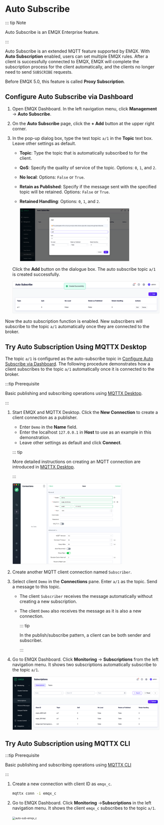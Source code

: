 # Auto Subscribe

::: tip Note

Auto Subscribe is an EMQX Enterprise feature.

:::

Auto Subscribe is an extended MQTT feature supported by EMQX. With **Auto Subscription** enabled, users can set multiple EMQX rules. After a client is successfully connected to EMQX, EMQX will complete the subscription process for the client automatically, and the clients no longer need to send `SUBSCRIBE` requests.

Before EMQX 5.0, this feature is called **Proxy Subscription**.

## Configure Auto Subscribe via Dashboard

1. Open EMQX Dashboard. In the left navigation menu, click **Management** -> **Auto Subscribe**. 

2. On the **Auto Subscribe** page, click the **+ Add** button at the upper right corner. 

3. In the pop-up dialog box, type the test topic `a/1` in the **Topic** text box. Leave other settings as default.

   - **Topic**: Type the topic that is automatically subscribed to for the client.

   - **QoS**: Specify the quality of service of the topic. Options: `0`, `1`, and `2`.

   - **No local**: Options: `False` or `True`.

   - **Retain as Published**: Specify if the message sent with the specified topic will be retained. Options:  `False` or `True`.

   - **Retained Handling**: Options: `0`, `1`, and `2`.

     <img src="./assets/config-auto-subscribe-dashboard.png" alt="config-auto-subscribe-dashboard" style="zoom:35%;" /> 

   Click the **Add** button on the dialogue box. The auto subscribe topic `a/1` is created successfully.

   <img src="./assets/auto-sub-success.png" alt="auto-sub-success" style="zoom:50%;" />

Now the auto subscription function is enabled. New subscribers will subscribe to the topic `a/1` automatically once they are connected to the broker.

## Try Auto Subscription Using MQTTX Desktop

The topic `a/1` is configured as the auto-subscribe topic in [Configure Auto Subscribe via Dashboard](#configure-auto-subscribe-via-dashboard). The following procedure demonstrates how a client subscribes to the topic `a/1` automatically once it is connected to the broker.

:::tip Prerequisite

Basic publishing and subscribing operations using [MQTTX Desktop](./publish-and-subscribe.md#mqttx-desktop).

:::

1. Start EMQX and MQTTX Desktop. Click the **New Connection** to create a client connection as a publisher.

   - Enter `Demo` in the **Name** field.
   - Enter the localhost `127.0.0.1` in **Host** to use as an example in this demonstration.
   - Leave other settings as default and click **Connect**.

   ::: tip

   More detailed instructions on creating an MQTT connection are introduced in [MQTTX Desktop](./publish-and-subscribe.md#mqttx-desktop).

   :::

   <img src="./assets/Configure-new-connection-general.png" alt="Configure-new-connection-general" style="zoom:35%;" />

3. Create another MQTT client connection named `Subscriber`.

3. Select client `Demo` in the **Connections** pane. Enter `a/1` as the topic. Send a message to this topic.

   - The client `Subscriber` receives the message automatically without creating a new subscription.

   - The client `Demo` also receives the message as it is also a new connection.

     ::: tip

     In the publish/subscribe pattern, a client can be both sender and subscriber.

     :::

4. Go to EMQX Dashboard. Click **Monitoring** -> **Subscriptions** from the left navigation menu. It shows two subscriptions automatically subscribe to the topic `a/1`.

   <img src="./assets/view-auto-sub-dashboard.png" alt="view-auto-sub-dashboard" style="zoom:50%;" />

## Try Auto Subscription using MQTTX CLI

:::tip Prerequisite

Basic publishing and subscribing operations using [MQTTX CLI](./publish-and-subscribe.md#mqttx-cli)

:::

1. Create a new connection with client ID as `emqx_c`.

   ```bash
   mqttx conn -i emqx_c
   ```

2. Go to EMQX Dashboard. Click **Monitoring** ->**Subscriptions** in the left navigation menu. It shows the client `emqx_c` subscribes to the topic `a/1`.

   <img src="./assets/auto-sub-emqx_c.png" alt="auto-sub-emqx_c" style="zoom:60%;" />


